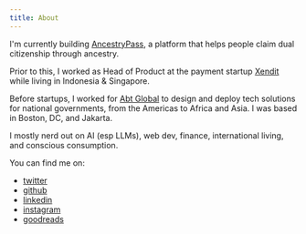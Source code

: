 ```yaml
---
title: About
---
```


I'm currently building [AncestryPass](https://ancestrypass.com), a platform that helps people claim dual citizenship through ancestry.

Prior to this, I worked as Head of Product at the payment startup [Xendit](https://xendit.co/) while living in Indonesia & Singapore.

Before startups, I worked for [Abt Global](https://www.abtglobal.com/) to design and deploy tech solutions for national governments, from the Americas to Africa and Asia. I was based in Boston, DC, and Jakarta.

I mostly nerd out on AI (esp LLMs), web dev, finance, international living, and conscious consumption.

You can find me on:

- [twitter](https://twitter.com/jcontini)
- [github](https://github.com/jcontini)
- [linkedin](https://www.linkedin.com/in/jcontini/)
- [instagram](https://www.instagram.com/jcontini/)
- [goodreads](https://www.goodreads.com/user/show/26631647-joe-contini)
